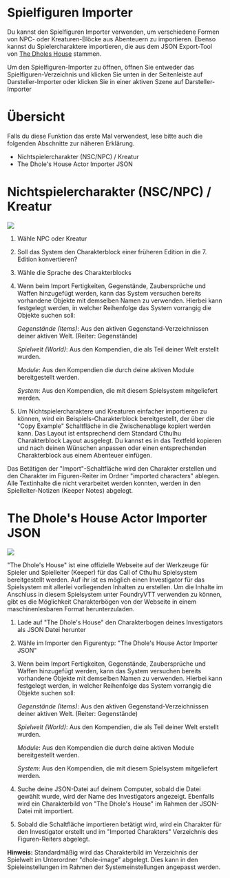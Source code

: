 <!--- This file is auto generated from module/manual/de/actor_importer.md -->
# Spielfiguren Importer

Du kannst den Spielfiguren Importer verwenden, um verschiedene Formen von NPC- oder Kreaturen-Blöcke aus Abenteuern zu importieren. Ebenso kannst du Spielercharaktere importieren, die aus dem JSON Export-Tool von [The Dholes House](https://www.dholeshouse.org/) stammen.

Um den Spielfiguren-Importer zu öffnen, öffnen Sie entweder das Spielfiguren-Verzeichnis und klicken Sie unten in der Seitenleiste auf Darsteller-Importer oder klicken Sie in einer aktiven Szene auf Darsteller-Importer

# Übersicht

Falls du diese Funktion das erste Mal verwendest, lese bitte auch die folgenden Abschnitte zur näheren Erklärung.

- Nichtspielercharakter (NSC/NPC) / Kreatur
- The Dhole's House Actor Importer JSON

# Nichtspielercharakter (NSC/NPC) / Kreatur

![](../../../assets/manual/importer/importer.webp)

1. Wähle NPC oder Kreatur
2. Soll das System den Charakterblock einer früheren Edition in die 7. Edition konvertieren?
3. Wähle die Sprache des Charakterblocks
4. Wenn beim Import Fertigkeiten, Gegenstände, Zaubersprüche und Waffen hinzugefügt werden, kann das System versuchen bereits vorhandene Objekte mit demselben Namen zu verwenden. Hierbei kann festgelegt werden, in welcher Reihenfolge das System vorrangig die Objekte suchen soll:

   _Gegenstände (Items)_: Aus den aktiven Gegenstand-Verzeichnissen deiner aktiven Welt. (Reiter: Gegenstände)

   _Spielwelt (World)_: Aus den Kompendien, die als Teil deiner Welt erstellt wurden.

   _Module_: Aus den Kompendien die durch deine aktiven Module bereitgestellt werden.

   _System_: Aus den Kompendien, die mit diesem Spielsystem mitgeliefert werden.

5. Um Nichtspielercharaktere und Kreaturen einfacher importieren zu können, wird ein Beispiels-Charakterblock bereitgestellt, der über die "Copy Example" Schaltfläche in die Zwischenablage kopiert werden kann. Das Layout ist entsprechend dem Standard Cthulhu Charakterblock Layout ausgelegt. Du kannst es in das Textfeld kopieren und nach deinen Wünschen anpassen oder einen entsprechenden Charakterblock aus einem Abenteuer einfügen.

Das Betätigen der "Import"-Schaltfläche wird den Charakter erstellen und den Charakter im Figuren-Reiter im Ordner "imported characters" ablegen. Alle Textinhalte die nicht verarbeitet werden konnten, werden in den Spielleiter-Notizen (Keeper Notes) abgelegt.

# The Dhole's House Actor Importer JSON

![](../../../assets/manual/importer/actor.webp)

"The Dhole's House" ist eine offizielle Webseite auf der Werkzeuge für Spieler und Spielleiter (Keeper) für das Call of Cthulhu Spielsystem bereitgestellt werden. Auf ihr ist es möglich einen Investigator für das Spielsystem mit allerlei vorliegenden Inhalten zu erstellen. Um die Inhalte im Anschluss in diesem Spielsystem unter FoundryVTT verwenden zu können, gibt es die Möglichkeit Charakterbögen von der Webseite in einem maschinenlesbaren Format herunterzuladen.

1. Lade auf "The Dhole's House" den Charakterbogen deines Investigators als JSON Datei herunter
2. Wähle im Importer den Figurentyp: "The Dhole's House Actor Importer JSON"
3. Wenn beim Import Fertigkeiten, Gegenstände, Zaubersprüche und Waffen hinzugefügt werden, kann das System versuchen bereits vorhandene Objekte mit demselben Namen zu verwenden. Hierbei kann festgelegt werden, in welcher Reihenfolge das System vorrangig die Objekte suchen soll:

   _Gegenstände (Items)_: Aus den aktiven Gegenstand-Verzeichnissen deiner aktiven Welt. (Reiter: Gegenstände)

   _Spielwelt (World)_: Aus den Kompendien, die als Teil deiner Welt erstellt wurden.

   _Module_: Aus den Kompendien die durch deine aktiven Module bereitgestellt werden.

   _System_: Aus den Kompendien, die mit diesem Spielsystem mitgeliefert werden.

4. Suche deine JSON-Datei auf deinem Computer, sobald die Datei gewählt wurde, wird der Name des Investigators angezeigt. Ebenfalls wird ein Charakterbild von "The Dhole's House" im Rahmen der JSON-Datei mit importiert.
5. Sobald die Schaltfläche importieren betätigt wird, wird ein Charakter für den Investigator erstellt und im "Imported Charakters" Verzeichnis des Figuren-Reiters abgelegt.

**Hinweis:** Standardmäßig wird das Charakterbild im Verzeichnis der Spielwelt im Unterordner "dhole-image" abgelegt. Dies kann in den Spieleinstellungen im Rahmen der Systemeinstellungen angepasst werden.
